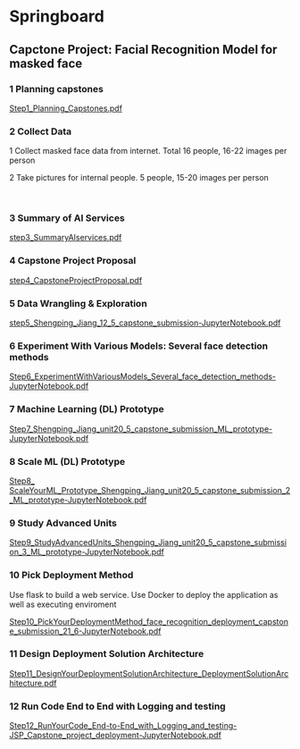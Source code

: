 # Springboard
## Capctone Project: Facial Recognition Model for masked face
### 1 Planning capstones
<a href="capstone/Step1_Planning_Capstones.pdf">Step1_Planning_Capstones.pdf</a>
<br>
### 2 Collect Data
<p>1 Collect masked face data from internet. 
Total 16 people, 16-22 images per person</p>
<p>2 Take pictures for internal people.
5 people, 15-20 images per person</p>
<br>

### 3 Summary of AI Services
<a href="capstone/step3_SummaryAIservices.pdf">step3_SummaryAIservices.pdf</a>
<br>
### 4 Capstone Project Proposal
<a href="capstone/step4_CapstoneProjectProposal.pdf">step4_CapstoneProjectProposal.pdf</a>
<br>
### 5 Data Wrangling & Exploration
<a href="capstone/step5_Shengping_Jiang_12_5_capstone_submission-JupyterNotebook.pdf">step5_Shengping_Jiang_12_5_capstone_submission-JupyterNotebook.pdf</a>
<br>
### 6 Experiment With Various Models: Several face detection methods
<a href="capstone/Step6_ExperimentWithVariousModels_Several_face_detection_methods-JupyterNotebook.pdf">Step6_ExperimentWithVariousModels_Several_face_detection_methods-JupyterNotebook.pdf</a>
<br>
### 7 Machine Learning (DL) Prototype
<a href="capstone/Step7_Shengping_Jiang_unit20_5_capstone_submission_ML_prototype-JupyterNotebook.pdf">Step7_Shengping_Jiang_unit20_5_capstone_submission_ML_prototype-JupyterNotebook.pdf</a>
<br>
### 8 Scale ML (DL) Prototype
<a href="capstone/Step8_ ScaleYourML_Prototype_Shengping_Jiang_unit20_5_capstone_submission_2_ML_prototype-JupyterNotebook.pdf">Step8_ ScaleYourML_Prototype_Shengping_Jiang_unit20_5_capstone_submission_2_ML_prototype-JupyterNotebook.pdf</a>
<br>
### 9 Study Advanced Units
<a href="capstone/Step9_StudyAdvancedUnits_Shengping_Jiang_unit20_5_capstone_submission_3_ML_prototype-JupyterNotebook.pdf">Step9_StudyAdvancedUnits_Shengping_Jiang_unit20_5_capstone_submission_3_ML_prototype-JupyterNotebook.pdf</a>
<br>
### 10 Pick Deployment Method
<p>Use flask to build a web service. Use Docker to deploy the application as well as executing enviroment</p>
<a href="capstone/Step10_PickYourDeploymentMethod_face_recognition_deployment_capstone_submission_21_6-JupyterNotebook.pdf">Step10_PickYourDeploymentMethod_face_recognition_deployment_capstone_submission_21_6-JupyterNotebook.pdf</a>
<br>

### 11 Design Deployment Solution Architecture
<a href="capstone/Step11_DesignYourDeploymentSolutionArchitecture_DeploymentSolutionArchitecture.pdf">Step11_DesignYourDeploymentSolutionArchitecture_DeploymentSolutionArchitecture.pdf</a>
<br>
### 12 Run Code End to End with Logging and testing
<a href="capstone/Step12_RunYourCode_End-to-End_with_Logging_and_testing-JSP_Capstone_project_deployment-JupyterNotebook.pdf">Step12_RunYourCode_End-to-End_with_Logging_and_testing-JSP_Capstone_project_deployment-JupyterNotebook.pdf</a>
<br>










